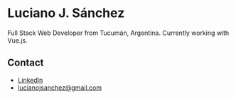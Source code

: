 # Luciano J. Sánchez  

Full Stack Web Developer from Tucumán, Argentina. Currently working with Vue.js.  

## Contact  
- [LinkedIn](https://www.linkedin.com/in/lucianojsanchez/)  
- lucianojsanchez@gmail.com

